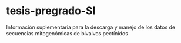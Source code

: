 # tesis-pregrado-SI
Información suplementaria para la descarga y manejo de los datos de secuencias mitogenómicas de bivalvos pectínidos
